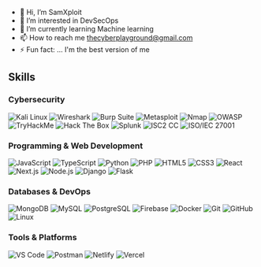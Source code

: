 - 👋 Hi, I’m SamXploit
- 👀 I’m interested in DevSecOps
- 🌱 I’m currently learning Machine learning 
- 📫 How to reach me thecyberplayground@gmail.com
- ⚡ Fun fact: ... I'm the best version of me

## Skills

### Cybersecurity  
![Kali Linux](https://img.shields.io/badge/Kali_Linux-557C94?style=flat-square&logo=kalilinux&logoColor=white)
![Wireshark](https://img.shields.io/badge/Wireshark-1679A7?style=flat-square&logo=wireshark&logoColor=white)
![Burp Suite](https://img.shields.io/badge/Burp_Suite-FD7E14?style=flat-square)
![Metasploit](https://img.shields.io/badge/Metasploit-232F3E?style=flat-square)
![Nmap](https://img.shields.io/badge/Nmap-005A9C?style=flat-square)
![OWASP](https://img.shields.io/badge/OWASP_Top_10-000000?style=flat-square&logo=owasp&logoColor=white)
![TryHackMe](https://img.shields.io/badge/TryHackMe-212C42?style=flat-square)
![Hack The Box](https://img.shields.io/badge/Hack_The_Box-9FEF00?style=flat-square&logo=hackthebox&logoColor=black)
![Splunk](https://img.shields.io/badge/Splunk-000000?style=flat-square&logo=splunk)
![ISC2 CC](https://img.shields.io/badge/ISC2_CC-Cybersecurity-green?style=flat-square)
![ISO/IEC 27001](https://img.shields.io/badge/ISO%2FIEC_27001-Security-blue?style=flat-square)

### Programming & Web Development  
![JavaScript](https://img.shields.io/badge/-JavaScript-black?style=flat-square&logo=javascript)
![TypeScript](https://img.shields.io/badge/TypeScript-3178C6?style=flat-square&logo=typescript&logoColor=white)
![Python](https://img.shields.io/badge/-Python-black?style=flat-square&logo=python)
![PHP](https://img.shields.io/badge/-PHP-777BB4?style=flat-square&logo=php)
![HTML5](https://img.shields.io/badge/-HTML5-E34F26?style=flat-square&logo=html5&logoColor=white)
![CSS3](https://img.shields.io/badge/-CSS3-1572B6?style=flat-square&logo=css3)
![React](https://img.shields.io/badge/-React-black?style=flat-square&logo=react)
![Next.js](https://img.shields.io/badge/Next.js-000000?style=flat-square&logo=nextdotjs&logoColor=white)
![Node.js](https://img.shields.io/badge/-Node.js-black?style=flat-square&logo=node.js)
![Django](https://img.shields.io/badge/Django-092E20?style=flat-square&logo=django&logoColor=white)
![Flask](https://img.shields.io/badge/Flask-000000?style=flat-square&logo=flask)

### Databases & DevOps  
![MongoDB](https://img.shields.io/badge/-MongoDB-black?style=flat-square&logo=mongodb)
![MySQL](https://img.shields.io/badge/-MySQL-black?style=flat-square&logo=mysql)
![PostgreSQL](https://img.shields.io/badge/-PostgreSQL-336791?style=flat-square&logo=postgresql)
![Firebase](https://img.shields.io/badge/Firebase-ffca28?style=flat-square&logo=firebase&logoColor=black)
![Docker](https://img.shields.io/badge/Docker-2496ED?style=flat-square&logo=docker&logoColor=white)
![Git](https://img.shields.io/badge/-Git-black?style=flat-square&logo=git)
![GitHub](https://img.shields.io/badge/-GitHub-181717?style=flat-square&logo=github)
![Linux](https://img.shields.io/badge/Linux-FCC624?style=flat-square&logo=linux&logoColor=black)

### Tools & Platforms  
![VS Code](https://img.shields.io/badge/VS_Code-007ACC?style=flat-square&logo=visual-studio-code&logoColor=white)
![Postman](https://img.shields.io/badge/Postman-FF6C37?style=flat-square&logo=postman&logoColor=white)
![Netlify](https://img.shields.io/badge/Netlify-00C7B7?style=flat-square&logo=netlify&logoColor=white)
![Vercel](https://img.shields.io/badge/Vercel-000000?style=flat-square&logo=vercel&logoColor=white)
